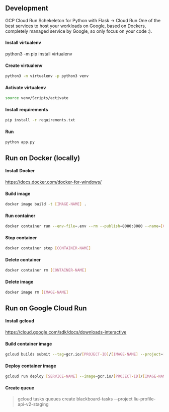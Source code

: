 ## Development

GCP Cloud Run Schekeleton for Python with Flask -> Cloud Run One of the best services to host your workloads on Google, based on Dockers, completely managed service by Google, so only focus on your code :).

#### Install virtualenv
python3 -m pip install virtualenv

#### Create virtualenv
```bash
python3 -m virtualenv -p python3 venv
```

#### Activate virtualenv
```bash
source venv/Scripts/activate
```

#### Install requirements
```bash
pip install -r requirements.txt
```

#### Run
```bash
python app.py
```


## Run on Docker (locally)

#### Install Docker
https://docs.docker.com/docker-for-windows/

#### Build image

```bash
docker image build -t [IMAGE-NAME] .
```

#### Run container

```bash
docker container run --env-file=.env --rm --publish=8080:8080 --name=[CONTAINER-NAME] [IMAGE-NAME]
```

#### Stop container

```bash
docker container stop [CONTAINER-NAME]
```

#### Delete container

```bash
docker container rm [CONTAINER-NAME]
```

#### Delete image

```bash
docker image rm [IMAGE-NAME]
```


## Run on Google Cloud Run

#### Install gcloud
https://cloud.google.com/sdk/docs/downloads-interactive

#### Build container image

```bash
gcloud builds submit --tag=gcr.io/[PROJECT-ID]/[IMAGE-NAME] --project=[PROJECT-ID]
```

#### Deploy container image

```bash
gcloud run deploy [SERVICE-NAME] --image=gcr.io/[PROJECT-ID]/[IMAGE-NAME] --platform=managed --project=[PROJECT-ID] --allow-unauthenticated --region=us-central1
```

#### Create queue

> gcloud tasks queues create blackboard-tasks --project liu-profile-api-v2-staging
